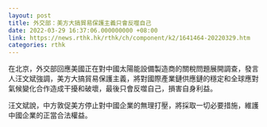 ```yaml
---
layout: post
title: 外交部：美方大搞貿易保護主義只會反噬自己
date: 2022-03-29 16:37:06.000000000 +08:00
link: https://news.rthk.hk/rthk/ch/component/k2/1641464-20220329.htm
categories: rthk
---
```


在北京，外交部回應美國正在對中國太陽能設備製造商的關稅問題展開調查，發言人汪文斌強調，美方大搞貿易保護主義，將對國際產業鏈供應鏈的穩定和全球應對氣候變化合作造成干擾和破壞，最後只會反噬自己，損害自身利益。

汪文斌說，中方敦促美方停止對中國企業的無理打壓，將採取一切必要措施，維護中國企業的正當合法權益。
